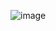 
![image](https://static.lasprovincias.es/www/multimedia/201801/16/media/cortadas/matrix-kGvG-U50639788585NeD-624x385@Las%20Provincias.jpg)



<!---
geeklagunero/geeklagunero is a ✨ special ✨ repository because its `README.md` (this file) appears on your GitHub profile.
You can click the Preview link to take a look at your changes.
--->
